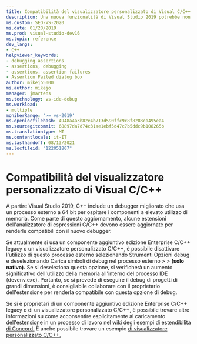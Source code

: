 ```yaml
---
title: Compatibilità del visualizzatore personalizzato di Visual C/C++
description: Una nuova funzionalità di Visual Studio 2019 potrebbe non essere compatibile con i componenti aggiuntivi legacy dell'analizzatore di espressioni C/C++ e i visualizzatori personalizzati. Vedi questo articolo per altri dettagli.
ms.custom: SEO-VS-2020
ms.date: 01/28/2019
ms.prod: visual-studio-dev16
ms.topic: reference
dev_langs:
- C++
helpviewer_keywords:
- debugging assertions
- assertions, debugging
- assertions, assertion failures
- Assertion Failed dialog box
author: mikejo5000
ms.author: mikejo
manager: jmartens
ms.technology: vs-ide-debug
ms.workload:
- multiple
monikerRange: '>= vs-2019'
ms.openlocfilehash: 4948a4a3b82e4b713d590ffc9c8f8283ca495ea4
ms.sourcegitcommit: 68897da7d74c31ae1ebf5d47c7b5ddc9b108265b
ms.translationtype: MT
ms.contentlocale: it-IT
ms.lasthandoff: 08/13/2021
ms.locfileid: "122051807"
---
```

# <a name="visual-cc-custom-visualizer-compatibility"></a>Compatibilità del visualizzatore personalizzato di Visual C/C++

A partire Visual Studio 2019, C++ include un debugger migliorato che usa un processo esterno a 64 bit per ospitare i componenti a elevato utilizzo di memoria. Come parte di questo aggiornamento, alcune estensioni dell'analizzatore di espressioni C/C++ devono essere aggiornate per renderle compatibili con il nuovo debugger.

Se attualmente si usa un componente aggiuntivo edizione Enterprise C/C++ legacy o un visualizzatore personalizzato C/C++, è possibile disattivare l'utilizzo di questo processo esterno selezionando Strumenti Opzioni debug e deselezionando Carica simboli di debug nel processo esterno  >    >   **(solo nativo).** Se si deseleziona questa opzione, si verificherà un aumento significativo dell'utilizzo della memoria all'interno del processo IDE (devenv.exe). Pertanto, se si prevede di eseguire il debug di progetti di grandi dimensioni, è consigliabile collaborare con il proprietario dell'estensione per renderla compatibile con questa opzione di debug.

Se si è proprietari di un componente aggiuntivo edizione Enterprise C/C++ legacy o di un visualizzatore personalizzato C/C++, è possibile trovare altre informazioni su come acconsentire esplicitamente al caricamento dell'estensione in un processo di lavoro nel wiki degli esempi di estendibilità [di Concord.](https://github.com/Microsoft/ConcordExtensibilitySamples/wiki/Worker-Process-Remoting) È anche possibile trovare un esempio [di visualizzatore personalizzato C/C++.](https://github.com/Microsoft/ConcordExtensibilitySamples/tree/master/CppCustomVisualizer)